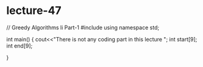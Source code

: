 # lecture-47
// Greedy Algorithms li Part-1
#include<iostream>
using namespace std;

int main()
{
     cout<<"There is not any coding part in this lecture ";
     int start[9];
     int end[9];

     
}
